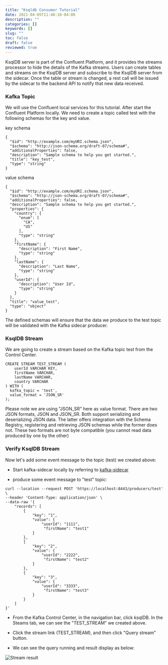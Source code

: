 ```yaml
---
title: "Ksqldb Consumer Tutorial"
date: 2021-04-05T11:48:10-04:00
description: ""
categories: []
keywords: []
slug: ""
toc: false
draft: false
reviewed: true
---
```


KsqlDB server is part of the Confluent Platform, and it provides the streams processor to hide the details of the Kafka streams. Users can create tables and streams on the KsqlDB server and subscribe to the KsqlDB server from the sidecar. Once the table or stream is changed, a rest call will be issued by the sidecar to the backend API to notify that new data received. 


### Kafka Topic

We will use the Confluent local services for this tutorial. After start the Confluent Platform locally. We need to create a topic called test with the following schemas for the key and value. 

key schema

```
{
  "$id": "http://example.com/myURI.schema.json",
  "$schema": "http://json-schema.org/draft-07/schema#",
  "additionalProperties": false,
  "description": "Sample schema to help you get started.",
  "title": "key_test",
  "type": "string"
}
```

value schema

```
{
  "$id": "http://example.com/myURI.schema.json",
  "$schema": "http://json-schema.org/draft-07/schema#",
  "additionalProperties": false,
  "description": "Sample schema to help you get started.",
  "properties": {
    "country": {
      "enum": [
        "CA",
        "US"
      ],
      "type": "string"
    },
    "firstName": {
      "description": "First Name",
      "type": "string"
    },
    "lastName": {
      "description": "Last Name",
      "type": "string"
    },
    "userId": {
      "description": "User Id",
      "type": "string"
    }
  },
  "title": "value_test",
  "type": "object"
}
```

The defined schemas will ensure that the data we produce to the test topic will be validated with the Kafka sidecar producer. 

### KsqlDB Stream

We are going to create a stream based on the Kafka topic test from the Control Center. 


```
CREATE STREAM TEST_STREAM (
    userId VARCHAR KEY, 
    firstName VARCHAR, 
    lastName VARCHAR, 
    country VARCHAR
) WITH (
  kafka_topic = 'test',
  value_format = 'JSON_SR'
);
```

Please note we are using "JSON_SR" here as value format. There are two JSON formats, JSON and JSON_SR. Both support serializing and deserializing JSON data. The latter offers integration with the Schema Registry, registering and retrieving JSON schemas while the former does not. These two formats are not byte compatible (you cannot read data produced by one by the other)


### Verify KsqlDB Stream

Now let's add some event message to the topic (test) we created above:

-  Start kafka-sidecar locally by referring to  [kafka-sidecar](/tutorial/kafka-sidecar/local-dev/)


-  produce some event message to "test" topic:

```text
curl --location --request POST 'https://localhost:8443/producers/test' \
--header 'Content-Type: application/json' \
--data-raw '{
    "records": [
        {
            "key": "1",
            "value": {
                "userId": "1111",
                 "firstName": "test1"
            }
        },
        {
            "key": "2",
            "value": {
                "userId": "2222",
                 "firstName": "test2"                
            }
        },
        {
            "key": "3",
            "value": {
                "userId": "3333",
                 "firstName": "test3"                       
            }
        }
    ]
}'
```

- From  the Kafka Control Center, in the navigation bar, click ksqlDB. In the Steams tab, we can see the "TEST_STREAM" we created above.


- Click the stream link (TEST_STREAM), and then click "Query stream" button.


- We can see the  query  running and result display as below:

![Stream result](/images/stream1.png)



